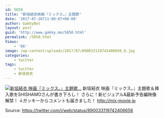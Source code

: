```yaml
---
id: 5050
title: "新垣結衣映画『ミックス。』主題歌"
date: '2017-07-26T11:00:07+08:00'
author: GakkyBot
layout: post
guid: 'http://www.gakky.me/5050.html'
permalink: /5050.html
Views:
    - '66'
image: /wp-content/uploads/2017/07/890033119742406656_0.jpg
categories:
    - twitter
tags:
    - twitter
    - 新垣结衣
---
```


[![新垣結衣
映画『ミックス。』主題歌...](http://www.yui-aragaki.org/wp-content/uploads/2017/07/890033119742406656_0.jpg)](http://www.yui-aragaki.org/wp-content/uploads/2017/07/890033119742406656_0.jpg)
新垣結衣
映画『ミックス。』主題歌＆挿入歌をSHISHAMOさんが書き下ろし！
さらに！新ビジュアル&amp;最新予告編映像解禁！
↓ガッキーからコメントも届きました！
http://mix-movie.jp

Source: <https://twitter.com/i/web/status/890033119742406656>
